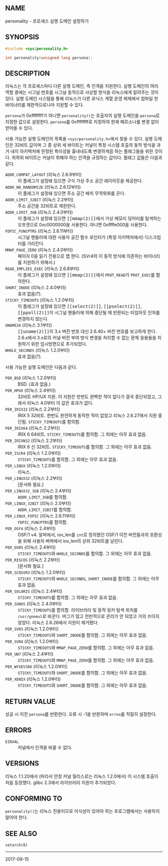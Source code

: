 ## NAME

personality - 프로세스 실행 도메인 설정하기

## SYNOPSIS

```c
#include <sys/personality.h>

int personality(unsigned long persona);
```

## DESCRIPTION

리눅스는 각 프로세스마다 다른 실행 도메인, 즉 인격을 지원한다. 실행 도메인의 여러 역할 중에는 시그널 번호를 시그널 동작으로 사상할 방식을 리눅스에게 알려주는 것이 있다. 실행 도메인 시스템을 통해 리눅스가 다른 유닉스 계열 운영 체제에서 컴파일 한 바이너리를 제한적으로나마 지원할 수 있다.

`persona`가 0xffffffff가 아니면 `personality()`는 호출자의 실행 도메인을 `persona`로 지정한 값으로 설정한다. `persona`를 0xffffffff로 지정하여 현재 페르소나를 변경 없이 얻어올 수 있다.

사용 가능한 실행 도메인의 목록을 `<sys/personality.h>`에서 찾을 수 있다. 실행 도메인은 32비트 값이며 그 중 상위 세 바이트는 커널이 특정 시스템 호출의 동작 방식을 과거 내지 아키텍처에 한정된 특이성을 흉내내도록 변경하게끔 하는 플래그들을 위한 것이다. 최하위 바이트는 커널이 취해야 하는 인격을 규정하는 값이다. 플래그 값들은 다음과 같다.

<dl>
<dt><code>ADDR_COMPAT_LAYOUT</code> (리눅스 2.6.9부터)</dt>
<dd>이 플래그가 설정돼 있으면 구식 가상 주소 공간 레이아웃을 제공한다.</dd>

<dt><code>ADDR_NO_RANDOMIZE</code> (리눅스 2.6.12부터)</dt>
<dd>이 플래그가 설정돼 있으면 주소 공간 배치 무작위화를 끈다.</dd>

<dt><code>ADDR_LIMIT_32BIT</code> (리눅스 2.2부터)</dt>
<dd>주소 공간을 32비트로 제한한다.</dd>

<dt><code>ADDR_LIMIT_3GB</code> (리눅스 2.4.0부터)</dt>
<dd>이 플래그가 설정돼 있으면 <tt>[[mmap(2)]]</tt>에서 가상 메모리 덩어리를 탐색하는 오프셋으로 0xc0000000을 사용한다. 아니면 0xffffe000을 사용한다.</dd>

<dt><code>FDPIC_FUNCPTRS</code> (리눅스 2.6.11부터)</dt>
<dd>시그널 핸들러에 대한 사용자 공간 함수 포인터가 (특정 아키텍처에서) 디스크립터를 가리킨다.</dd>

<dt><code>MMAP_PAGE_ZERO</code> (리눅스 2.4.0부터)</dt>
<dd>페이지 0을 읽기 전용으로 맵 한다. (SVr4의 이 동작 방식에 의존하는 바이너리를 지원하기 위해서.)</dd>

<dt><code>READ_IMPLIES_EXEC</code> (리눅스 2.6.8부터)</dt>
<dd>이 플래그가 설정돼 있으면 <tt>[[mmap(2)]]</tt>에서 <code>PROT_READ</code>가 <code>PROT_EXEC</code>를 함의한다.</dd>

<dt><code>SHORT_INODE</code> (리눅스 2.4.0부터)</dt>
<dd>효과 없음(?).</dd>

<dt><code>STICKY_TIMEOUTS</code> (리눅스 1.2.0부터)</dt>
<dd>이 플래그가 설정돼 있으면 <tt>[[select(2)]]</tt>, <tt>[[pselect(2)]]</tt>, <tt>[[ppoll(2)]]</tt>이 시그널 핸들러에 의해 중단될 때 반환되는 타임아웃 인자를 변경하지 않는다.</dd>

<dt><code>UNAME26</code> (리눅스 3.1부터)</dt>
<dd><tt>[[uname(2)]]</tt>이 3.x 버전 번호 대신 2.6.40+ 버전 번호를 보고하게 한다. 2.6.x에서 3.x로의 커널 버전 부여 방식 변경을 처리할 수 없는 문제 응용들을 지원하기 위한 임시방편으로 추가되었다.</dd>

<dt><code>WHOLE_SECONDS</code> (리눅스 1.2.0부터)</dt>
<dd>효과 없음(?).</dd>
</dl>

사용 가능한 실행 도메인은 다음과 같다.

<dl>
<dt><code>PER_BSD</code> (리눅스 1.2.0부터)</dt>
<dd>BSD. (효과 없음.)</dd>

<dt><code>PER_HPUX</code> (리눅스 2.4부터)</dt>
<dd>32비트 HP/UX 지원. 이 지원은 한번도 완벽한 적이 없다가 결국 중단되었고, 그래서 리눅스 4.0부터 이 값은 효과가 없다.</dd>

<dt><code>PER_IRIX32</code> (리눅스 2.2부터)</dt>
<dd>IRIX 5 32비트. 한번도 완전하게 동작한 적이 없었고 리눅스 2.6.27에서 지원 중단됨. <code>STICKY_TIMEOUTS</code>를 함의함.</dd>

<dt><code>PER_IRIX64</code> (리눅스 2.2부터)</dt>
<dd>IRIX 6 64비트. <code>STICKY_TIMEOUTS</code>를 함의함. 그 외에는 아무 효과 없음.</dd>

<dt><code>PER_IRIXN32</code> (리눅스 2.2부터)</dt>
<dd>IRIX 6 신 32비트. <code>STICKY_TIMEOUTS</code>를 함의함. 그 외에는 아무 효과 없음.</dd>

<dt><code>PER_ISCR4</code> (리눅스 1.2.0부터)</dt>
<dd><code>STICKY_TIMEOUTS</code>를 함의함. 그 외에는 아무 효과 없음.</dd>

<dt><code>PER_LINUX</code> (리눅스 1.2.0부터)</dt>
<dd>리눅스.</dd>

<dt><code>PER_LINUX32</code> (리눅스 2.2부터)</dt>
<dd>[문서화 필요.]</dd>

<dt><code>PER_LINUX32_3GB</code> (리눅스 2.4부터)</dt>
<dd><code>ADDR_LIMIT_3GB</code>를 함의함.</dd>

<dt><code>PER_LINUX_32BIT</code> (리눅스 2.0부터)</dt>
<dd><code>ADDR_LIMIT_32BIT</code>를 함의함.</dd>

<dt><code>PER_LINUX_FDPIC</code> (리눅스 2.6.11부터)</dt>
<dd><code>FDPIC_FUNCPTRS</code>를 함의함.</dd>

<dt><code>PER_OSF4</code> (리눅스 2.4부터)</dt>
<dd>OSF/1 v4. 알파에서, iov_len를 <code>int</code>로 정의했던 OSF/1 이전 버전들과의 호환성을 위해 사용자 버퍼에서 iov_len의 상위 32비트를 날린다.</dd>

<dt><code>PER_OSR5</code> (리눅스 2.4부터)</dt>
<dd><code>STICKY_TIMEOUTS</code>와 <code>WHOLE_SECONDS</code>를 함의함. 그 외에는 아무 효과 없음.</dd>

<dt><code>PER_RISCOS</code> (리눅스 2.2부터)</dt>
<dd>[문서화 필요.]</dd>

<dt><code>PER_SCOSVR3</code> (리눅스 1.2.0부터)</dt>
<dd><code>STICKY_TIMEOUTS</code>와 <code>WHOLE_SECONDS</code>, <code>SHORT_INODE</code>를 함의함. 그 외에는 아무 효과 없음.</dd>

<dt><code>PER_SOLARIS</code> (리눅스 2.4부터)</dt>
<dd><code>STICKY_TIMEOUTS</code>를 함의함. 그 외에는 아무 효과 없음.</dd>

<dt><code>PER_SUNOS</code> (리눅스 2.4.0부터)</dt>
<dd><code>STICKY_TIMEOUTS</code>를 함의함. 라이브러리 및 동적 링커 탐색 위치를 <code>/usr/gnemul</code>로 바꾼다. 버그가 많고 전반적으로 관리가 안 되었고 거의 쓰이지 않았다. 리눅스 2.6.26에서 지원이 제거됐다.</dd>

<dt><code>PER_SVR3</code> (리눅스 1.2.0부터)</dt>
<dd><code>STICKY_TIMEOUTS</code>와 <code>SHORT_INODE</code>를 함의함. 그 외에는 아무 효과 없음.</dd>

<dt><code>PER_SVR4</code> (리눅스 1.2.0부터)</dt>
<dd><code>STICKY_TIMEOUTS</code>와 <code>MMAP_PAGE_ZERO</code>를 함의함. 그 외에는 아무 효과 없음.</dd>

<dt><code>PER_UW7</code> (리눅스 2.4부터)</dt>
<dd><code>STICKY_TIMEOUTS</code>와 <code>MMAP_PAGE_ZERO</code>를 함의함. 그 외에는 아무 효과 없음.</dd>

<dt><code>PER_WYSEV386</code> (리눅스 1.2.0부터)</dt>
<dd><code>STICKY_TIMEOUTS</code>와 <code>SHORT_INODE</code>를 함의함. 그 외에는 아무 효과 없음.</dd>

<dt><code>PER_XENIX</code> (리눅스 1.2.0부터)</dt>
<dd><code>STICKY_TIMEOUTS</code>와 <code>SHORT_INODE</code>를 함의함. 그 외에는 아무 효과 없음.</dd>
</dl>

## RETURN VALUE

성공 시 이전 `persona`를 반환한다. 오류 시 -1을 반환하며 `errno`를 적절히 설정한다.

## ERRORS

<dl>
<dt><code>EINVAL</code></dt>
<dd>커널에서 인격을 바꿀 수 없다.</dd>
</dl>

## VERSIONS

리눅스 1.1.20에서 (따라서 안정 커널 릴리스로는 리눅스 1.2.0에서) 이 시스템 호출이 처음 등장했다. glibc 2.3에서 라이브러리 지원이 추가되었다.

## CONFORMING TO

`personality()`는 리눅스 전용이므로 이식성이 있어야 하는 프로그램에서는 사용하지 말아야 한다.

## SEE ALSO

`setarch(8)`

----

2017-09-15
